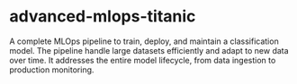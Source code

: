 # advanced-mlops-titanic
A complete MLOps pipeline to train, deploy, and maintain a classification model. The pipeline handle large datasets efficiently and adapt to new data over time. It addresses the entire model lifecycle, from data ingestion to production monitoring.
